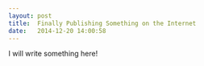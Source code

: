 ```yaml
---
layout: post
title:  Finally Publishing Something on the Internet
date:   2014-12-20 14:00:58
---
```

I will write something here!

